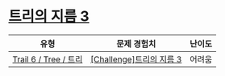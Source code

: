 # [트리의 지름 3](https://www.codetree.ai/trails/complete/curated-cards/challenge-diameter-of-tree-3)

|유형|문제 경험치|난이도|
|---|---|---|
|[Trail 6 / Tree / 트리](https://www.codetree.ai/trail-info/intermediate-high/)|[[Challenge]트리의 지름 3](https://www.codetree.ai/trails/complete/curated-cards/challenge-diameter-of-tree-3/)|어려움|


